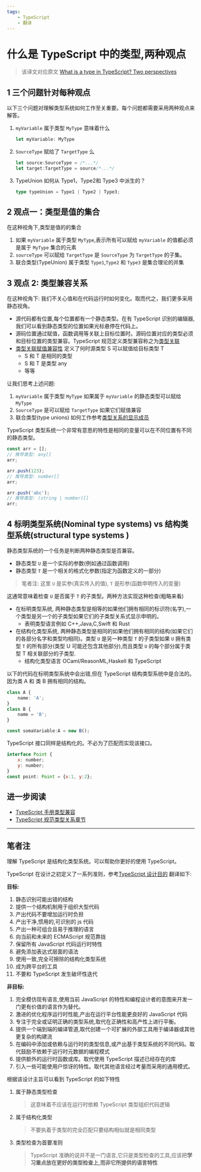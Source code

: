 ```yaml
---
tags: 
    - TypeScript
    - 翻译
---
```


# 什么是 TypeScript 中的类型,两种观点

> 该译文对应原文 [What is a type in TypeScript? Two perspectives](https://2ality.com/2020/02/understanding-types-typescript.html)


## 1 三个问题针对每种观点
以下三个问题对理解类型系统如何工作至关重要。每个问题都需要采用两种观点来解答。

1. `myVariable` 属于类型  `MyType` 意味着什么
  
    ```ts
    let myVariable: MyType
    ```

2. `SourceType` 赋给了 `TargetType` 么

    ```ts
    let source:SourceType = /*...*/
    let target:TargetType = source/*...*/
    ```

3. TypeUnion 如何从 Type1，Type2和 Type3 中派生的？

    ```ts
    type typeUnion = Type1 | Type2 | Type3;
    ```

## 2 观点一：类型是值的集合
在这种视角下,类型是值的的集合

1. 如果 `myVariable` 属于类型 `MyType`,表示所有可以赋给 `myVariable` 的值都必须是属于 `MyType` 集合的元素
2. `sourceType` 可以赋给 `TargetType` 是 `SourceType` 为 `TargetType` 的子集。
3. 联合类型(TypeUnion) 属于类型 `Type1`,`Type2` 和 `Type3` 是集合理论的并集

## 3 观点 2: 类型兼容关系

在这种视角下: 我们不关心值和在代码运行时如何变化。取而代之，我们更多采用静态视角。

* 源代码都有位置,每个位置都有一个静态类型。在有 TypeScript 识别的编辑器,我们可以看到静态类型的位置如果光标悬停在代码上。
* 源码位置通过赋值，函数调用等关联上目标位置时。源码位置对应的类型必须和目标位置的类型兼容。TypeScript 规范定义类型兼容称之为[类型关联](https://github.com/microsoft/TypeScript/blob/master/doc/spec.md#3.11)
* [类型关联赋值兼容性](https://github.com/microsoft/TypeScript/blob/master/doc/spec.md#3114-assignment-compatibility) 定义了何时源类型 S 可以赋值给目标类型 T
    * S 和 T 是相同的类型
    * S 和 T 是类型 any
    * 等等

让我们思考上述问题:

1. `myVariable` 属于类型 `MyType` 如果属于 `myVariable` 的静态类型可以赋给 `MyType`
2. `SourceType` 是可以赋给 `TargetType` 如果它们赋值兼容
3. 联合类型(type unions) 如何工作参考[类型关系的显示成员](https://github.com/microsoft/TypeScript/blob/master/doc/spec.md#3111-apparent-members)

TypeScript 类型系统一个非常有意思的特性是相同的变量可以在不同位置有不同的静态类型。

```ts
const arr = [];
// 推导类型: any[]
arr;

arr.push(123);
// 推导类型: number[]
arr;

arr.push('abc');
// 推导类型: (string | number)[]
arr;
```

## 4 标明类型系统(Nominal type systems) vs 结构类型系统(structural type systems )

静态类型系统的一个任务是判断两种静态类型是否兼容。
* 静态类型 `U` 是一个实际的参数(例如通过函数调用)
* 静态类型 `T` 是一个相关的格式化参数(指定为函数定义的一部分)

> 笔者注: 这里 `U` 是实参(真实传入的值), `T` 是形参(函数申明传入的变量)

这通常意味着检查 `U` 是否属于 `T` 的子类型。两种方法实现这种检查(粗略来看)
* 在标明类型系统, 两种静态类型是相等的如果他们拥有相同的标识符(名字),一个类型是另一个的子类型如果它们的子类型关系式显示申明的。
  * 表明类型语言例如 C++,Java,C,Swift 和 Rust
* 在结构化类型系统, 两种静态类型是相同的如果他们拥有相同的结构(如果它们的各部分名字和类型均相同)。类型 `U` 是另一种类型 `T` 的子类型如果 `U` 拥有类型 `T` 的所有部分(类型 U 可能还包含其他部分),而且类型 `U` 的每个部分属于类型 T 相关联部分的子类型.
  * 结构化类型语言 OCaml/ReasonML,Haskell 和 TypeScript

以下的代码在标明类型系统中会出错,但在 TypeScript 结构类型系统中是合法的。因为类 A 和 类 B 拥有相同的结构。

```ts
class A {
    name: 'A';
}
class B {
    name = 'B';
}

const somaVariable:A = new B(); 
```

TypeScript 接口同样是结构化的。不必为了匹配而实现该接口。

```js
interface Point {
    x: number;
    y: number;
}
const point: Point = {x:1, y:2};
```

## 进一步阅读
* [TypeScript 手册类型兼容](https://www.typescriptlang.org/docs/handbook/type-compatibility.html)
* [TypeScript 规范类型关系章节](https://github.com/microsoft/TypeScript/blob/master/doc/spec.md#3.11)

-----

## 笔者注
理解 TypeScript 是结构化类型系统。可以帮助你更好的使用 TypeScript。


TypeScript 在设计之初定义了一系列准则，参考[TypeScript 设计目的](https://github.com/microsoft/TypeScript/wiki/TypeScript-Design-Goals) 翻译如下:

**目标:**

1. 静态识别可能出错的结构
2. 提供一个结构机制用于组织大型代码
3. 产出代码不要增加运行时负担
4. 产出干净,惯用的,可识别的 js 代码
5. 产出一种可组合且易于推理的语言
6. 向当前和未来的 ECMAScript 规范靠拢
7. 保留所有 JavaScript 代码运行时特性
8. 避免添加表达式层面的语法
9. 使用一致,完全可擦除的结构化类型系统
10. 成为跨平台的工具
11. 不要和 TypeScript 发生破坏性迭代

**非目标:**

1. 完全模仿现有语言,使用当前 JavaScript 的特性和编程设计者的意图来开发一门更有价值的语言作为替代。
2. 激进的优化程序运行时性能,产出在运行平台性能更良好的 JavaScript 代码
3. 专注于完全或证明正确的类型系统,取代在正确性和高产性上进行平衡。
4. 提供一个端到端的编译管道,取代创建一个可扩展的外部工具用于编译器或其他更复杂的构建流
5. 在编码中添加或依赖与运行时的类型信息,或产出基于类型系统的不同代码。取代鼓励不依赖于运行时元数据的编程模式
6. 提供额外的运行时函数或库。取代使用 TypeScript 描述已经存在的库
7. 引入一些可能使用户惊讶的特性。取代其他语言经过考量而采用的通用模式。

根据该设计主旨可以看到 TypeScript 的如下特性

1. 属于静态类型检查
    > 这意味着不应该在运行时依赖 TypeScript 类型组织代码逻辑
2. 属于结构化类型
    > 不要执着于类型的完全匹配只要结构相似就是相同类型
3. 类型检查为首要准则
    > TypeScript 准确的说并不是一门语言,它只是类型检查的工具,应该把**学习重点放在更好的类型检查上,而非它所提供的语言特性**

